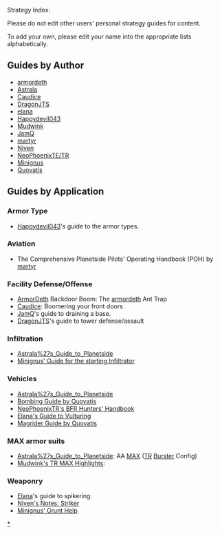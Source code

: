 Strategy Index:

Please do not edit other users' personal strategy guides for content.

To add your own, please edit your name into the appropriate lists
alphabetically.

## Guides by Author

-   [armordeth](armordeth "wikilink")
-   [Astrala](Astrala%27s_Guide_to_Planetside "wikilink")
-   [Caudice](Caudice "wikilink")
-   [DragonJTS](DragonJTS "wikilink")
-   [elana](elana "wikilink")
-   [Happydevil043](Happydevil043 "wikilink")
-   [Mudwink](Mudwink "wikilink")
-   [JamQ](JamQ "wikilink")
-   [martyr](martyr "wikilink")
-   [Niven](Niven's_Notes "wikilink")
-   [NeoPhoenixTE/TR](NeoPhoenixTR "wikilink")
-   [Minignus](Minignus_infiltrator_startup "wikilink")
-   [Quovatis](Magrider_Guide_by_Quovatis "wikilink")

## Guides by Application

### Armor Type

-   [Happydevil043](Happydevil043 "wikilink")'s guide to the armor
    types.

### Aviation

-   The Comprehensive Planetside Pilots' Operating Handbook (POH) by
    [martyr](martyr "wikilink")

### Facility Defense/Offense

-   [ArmorDeth](armordeth "wikilink") Backdoor Boom: The
    [armordeth](armordeth "wikilink") Ant Trap
-   [Caudice](Caudice "wikilink"): Boomering your front doors
-   [JamQ](JamQ "wikilink")'s guide to draining a base.
-   [DragonJTS](DragonJTS "wikilink")'s guide to tower defense/assault

### Infiltration

-   [Astrala%27s_Guide_to_Planetside](Astrala%27s_Guide_to_Planetside "wikilink")
-   [Minignus' Guide for the starting
    Infiltrator](Minignus_infiltrator_startup "wikilink")

### Vehicles

-   [Astrala%27s_Guide_to_Planetside](Astrala%27s_Guide_to_Planetside "wikilink")
-   [Bombing Guide by Quovatis](Bombing_Guide_by_Quovatis "wikilink")
-   [NeoPhoenixTR's BFR Hunters' Handbook](NeoPhoenixTR "wikilink")
-   [Elana's Guide to Vulturing](Elana "wikilink")
-   [Magrider Guide by Quovatis](Magrider_Guide_by_Quovatis "wikilink")

### MAX armor suits

-   [Astrala%27s_Guide_to_Planetside](Astrala%27s_Guide_to_Planetside "wikilink"):
    AA [MAX](MAX "wikilink") ([TR](TR "wikilink")
    [Burster](Burster "wikilink") Config)
-   [Mudwink's TR MAX Highlights](Mudwink "wikilink"):

### Weaponry

-   [Elana](Elana "wikilink")'s guide to spikering.
-   [Niven's Notes:
    Striker](Niven's_Notes#Niven's_Notes:_Striker "wikilink")
-   [Minignus' Grunt Help](Minignus_grunt_help "wikilink")

[\*](category:Strategy "wikilink")